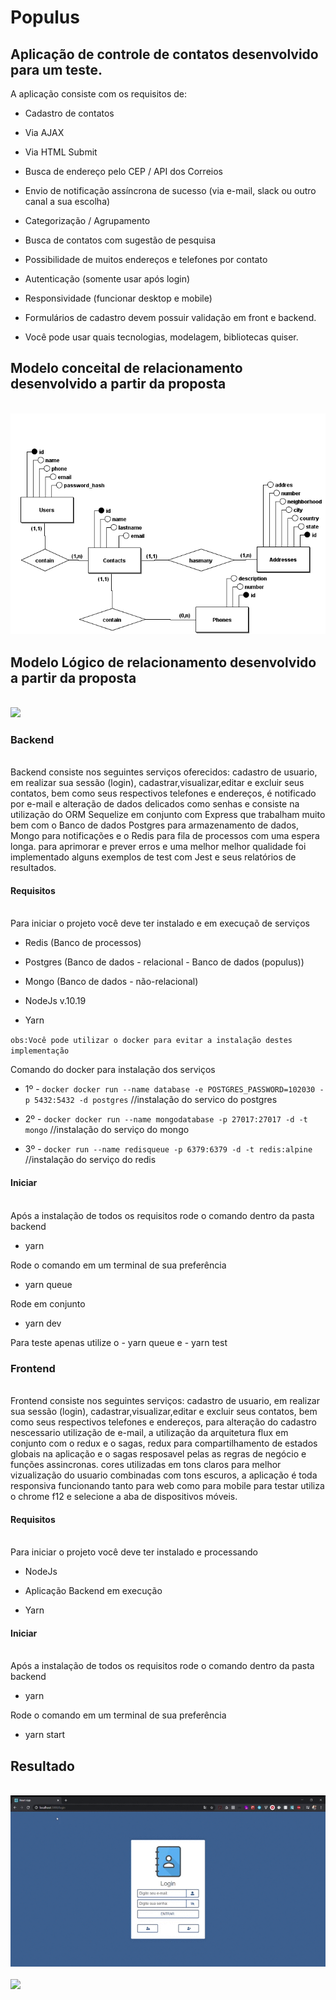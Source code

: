 # Populus
## Aplicação de controle de contatos desenvolvido para um teste.
A aplicação consiste com os requisitos de:
* Cadastro de contatos

* Via AJAX

* Via HTML Submit

* Busca de endereço pelo CEP / API dos Correios

* Envio de notificação assíncrona de sucesso (via e-mail, slack ou outro canal a sua escolha)

* Categorização / Agrupamento

* Busca de contatos com sugestão de pesquisa

* Possibilidade de muitos endereços e telefones por contato

* Autenticação (somente usar após login)

* Responsividade (funcionar desktop e mobile)

* Formulários de cadastro devem possuir validação em front e backend.

* Você pode usar quais tecnologias, modelagem, bibliotecas quiser.

## Modelo conceital de relacionamento desenvolvido a partir da proposta
<br>
<img src="./docs/Conceitual.png"/>
<br>

## Modelo Lógico de relacionamento desenvolvido a partir da proposta

<br>

<img src="./docs/Lógico.png"/>

### Backend
<br>
Backend consiste nos seguintes serviços oferecidos: cadastro de usuario, em realizar sua sessão (login),  cadastrar,visualizar,editar e excluir seus contatos, bem como seus respectivos telefones e endereços, é notificado por e-mail e alteração de dados delicados como senhas e consiste na utilização do ORM Sequelize em conjunto com Express que trabalham muito bem com o Banco de dados Postgres para armazenamento de dados, Mongo para notificações e o Redis para fila de processos com uma espera longa. para aprimorar e prever erros e uma melhor melhor qualidade foi implementado alguns exemplos de test com Jest e seus relatórios de resultados.

#### Requisitos
<br>
Para iniciar o projeto você deve ter instalado e em execuçaõ de serviços

* Redis (Banco de processos)

* Postgres (Banco de dados - relacional - Banco de dados (populus))

* Mongo (Banco de dados - não-relacional)

* NodeJs v.10.19 

* Yarn

`obs:Você pode utilizar o docker para evitar a instalação destes implementação`

Comando do docker para instalação dos serviços

* 1º - ```docker docker run --name database -e POSTGRES_PASSWORD=102030 -p 5432:5432 -d postgres``` //instalação do servico do postgres

* 2º - ```docker docker run --name mongodatabase -p 27017:27017 -d -t mongo``` //instalação do serviço do mongo

* 3º - ```docker run --name redisqueue -p 6379:6379 -d -t redis:alpine``` //instalação do serviço do redis

#### Iniciar

<br>
Após a instalação de todos os requisitos rode o comando dentro da pasta backend

* yarn

Rode o comando em um terminal de sua preferência

* yarn queue

Rode em conjunto 

* yarn dev

Para teste apenas utilize o - yarn queue e - yarn test

### Frontend
<br>
Frontend consiste nos seguintes serviços: cadastro de usuario, em realizar sua sessão (login),  cadastrar,visualizar,editar e excluir seus contatos, bem como seus respectivos telefones e endereços, para alteração do cadastro nescessario utilização de e-mail, a utilização da arquitetura flux em conjunto com o redux e o sagas, redux para compartilhamento de estados globais na aplicação e o sagas resposavel pelas as regras de negócio e funções assincronas. cores utilizadas em tons claros para melhor vizualização do usuario combinadas com tons escuros, a aplicação é toda responsiva funcionando tanto para web como para mobile para testar utiliza o chrome f12 e selecione a aba de dispositivos móveis.

#### Requisitos
<br>
Para iniciar o projeto você deve ter instalado e processando

* NodeJs

* Aplicação Backend em execução 

* Yarn

#### Iniciar
<br>
Após a instalação de todos os requisitos rode o comando dentro da pasta backend

* yarn

Rode o comando em um terminal de sua preferência

* yarn start

## Resultado
<br>
<img src="./docs/image1.gif"/>
<br>
<br>
<img src="./docs/image2.gif"/>
<br>